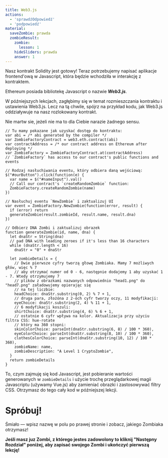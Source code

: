 ```yaml
---
title: Web3.js
actions:
  - 'sprawdźOdpowiedź'
  - 'podpowiedź'
material:
  saveZombie: prawda
  zombieResult:
    zombie:
      lesson: 1
    hideSliders: prawda
    answer: 1
---
```

Nasz kontrakt Solidity jest gotowy! Teraz potrzebujemy napisać aplikacje frontend'ową w Javascript, która będzie wchodziła w interakcję z kontraktem.

Ethereum posiada bibliotekę Javascript o nazwie ***Web3.js***.

W późniejszych lekcjach, zagłębimy się w temat rozmieszczania kontraktu i ustawienia Web3.js. Lecz na tą chwile, spójrz na przykład kodu, jak Web3.js oddziaływuje na nasz rozlokowany kontrakt.

Nie martw sie, jeżeli nie ma to dla Ciebie narazie żadnego sensu.

    // Tu mamy pokazane jak uzyskać dostęp do kontraktu:
    var abi = /* abi generated by the compiler */
    var ZombieFactoryContract = web3.eth.contract(abi)
    var contractAddress = /* our contract address on Ethereum after deploying */
    var ZombieFactory = ZombieFactoryContract.at(contractAddress)
    // `ZombieFactory` has access to our contract's public functions and events
    
    // Rodzaj nasłuchiwania eventu, który odbiera daną wejściową:
    $("#ourButton").click(function(e) {
      var name = $("#nameInput").val()
      // Call our contract's `createRandomZombie` function:
      ZombieFactory.createRandomZombie(name)
    })
    
    // Nasłuchuj eventu `NewZombie` i zaktualizuj UI
    var event = ZombieFactory.NewZombie(function(error, result) {
      if (error) return
      generateZombie(result.zombieId, result.name, result.dna)
    })
    
    // Odbierz DNA Zombi i zaktualizuj obrazek
    function generateZombie(id, name, dna) {
      let dnaStr = String(dna)
      // pad DNA with leading zeroes if it's less than 16 characters
      while (dnaStr.length < 16)
        dnaStr = "0" + dnaStr
    
      let zombieDetails = {
        // Dwie pierwsze cyfry tworzą głowę Zombiaka. Mamy 7 możliwych głów, więc % 7
        // aby otrzymać numer od 0 - 6, następnie dodajemy 1 aby uzyskać 1 - 7. Wtedy otrzymujemy 7
        // plików z obrazkami nazwanych odpowiednio "head1.png" do "head7.png" załadowujemy opierając się 
        // na tej liczbie:
        headChoice: dnaStr.substring(0, 2) % 7 + 1,
        // druga para, złożóna z 2-óch cyfr tworzy oczy, 11 modyfikacji:
        eyeChoice: dnaStr.substring(2, 4) % 11 + 1,
        // 6 modyfikacji koszuli:
        shirtChoice: dnaStr.substring(4, 6) % 6 + 1,
        // ostatnie 6 cyfr wpływa na kolor. Aktualizacja przy użyciu filtra CSS: hue-rotate
        // który ma 360 stopni:
        skinColorChoice: parseInt(dnaStr.substring(6, 8) / 100 * 360),
        eyeColorChoice: parseInt(dnaStr.substring(8, 10) / 100 * 360),
        clothesColorChoice: parseInt(dnaStr.substring(10, 12) / 100 * 360),
        zombieName: name,
        zombieDescription: "A Level 1 CryptoZombie",
      }
      return zombieDetails
    }
    

To, czym zajmuję się kod Javascript, jest pobieranie wartości generowanych w `zombieDetails` i użycie trochę przeglądarkowej magii Javascriptu (używamy Vue.js) aby zamieniać obrazki i zastosowywać filtry CSS. Otrzymasz do tego cały kod w późniejszej lekcji.

# Spróbuj!

Śmiało — wpisz nazwę w polu po prawej stronie i zobacz, jakiego Zombiaka otrzymasz!

**Jeśli masz juz Zombi, z którego jestes zadowolony to kliknij "Następny Rozdział" poniżej, aby zapisać swojego Zombi i ukończyć pierwszą lekcję!**